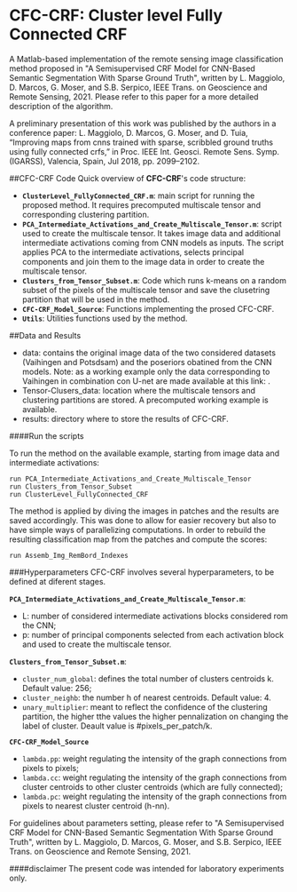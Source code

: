 
# CFC-CRF: Cluster level Fully Connected CRF

A Matlab-based implementation of the remote sensing image classification method proposed in "A Semisupervised CRF Model for CNN-Based Semantic Segmentation With Sparse Ground Truth", written by L. Maggiolo, D. Marcos, G. Moser, and S.B. Serpico, IEEE Trans. on Geoscience and Remote Sensing, 2021.
Please refer to this paper for a more detailed description of the algorithm.

A preliminary presentation of this work was published by the authors in a conference paper: L. Maggiolo, D. Marcos, G. Moser, and D. Tuia, “Improving maps from
cnns trained with sparse, scribbled ground truths using fully connected crfs,” in Proc. IEEE Int. Geosci. Remote Sens. Symp. (IGARSS), Valencia, Spain, Jul 2018, pp. 2099–2102.

##CFC-CRF Code
Quick overview of **CFC-CRF**'s code structure:

- **`ClusterLevel_FullyConnected_CRF.m`**: main script for running the proposed method. It requires precomputed multiscale tensor and corresponding clustering partition.
- **`PCA_Intermediate_Activations_and_Create_Multiscale_Tensor.m`**: script used to create the multiscale tensor. It takes image data and additional intermediate activations coming from CNN models as inputs. The script applies PCA to the intermediate activations, selects principal components and join them to the image data in order to create the multiscale tensor.
- **`Clusters_from_Tensor_Subset.m`**: Code which runs k-means on a random subset of the pixels of the multiscale tensor and save the clusetring partition that will be used in the method.
- **`CFC-CRF_Model_Source`**: Functions implementing the prosed CFC-CRF.
- **`Utils`**: Utilities functions used by the method.

##Data and Results
- data: contains the original image data of the two considered datasets (Vaihingen and Potsdsam) and the poseriors obatined from the CNN models. Note: as a working example only the data corresponding to Vaihingen in combination con U-net are made available at this link: . 
- Tensor-Clusers_data: location where the multiscale tensors and clustering partitions are stored. A precomputed working example is available.
- results: directory where to store the results of CFC-CRF.

####Run the scripts

To run the method on the available example, starting from image data and intermediate activations:

	run PCA_Intermediate_Activations_and_Create_Multiscale_Tensor
	run Clusters_from_Tensor_Subset
    run ClusterLevel_FullyConnected_CRF

The method is applied by diving the images in patches and the results are saved accordingly. This was done to allow for easier recovery but also to have simple ways of parallelizing computations. In order to rebuild the resulting classification map from the patches and compute the scores:

    run Assemb_Img_RemBord_Indexes

###Hyperparameters
CFC-CRF involves several hyperparameters, to be defined at diferent stages.

**`PCA_Intermediate_Activations_and_Create_Multiscale_Tensor.m`**: 
- L: number of considered intermediate activations blocks considered rom the CNN;
- p: number of principal components selected from each activation block and used to create the multiscale tensor.

**`Clusters_from_Tensor_Subset.m`**:
- `cluster_num_global`: defines the total number of clusters centroids k. Default value: 256;
- `cluster_neighb`: the number h of nearest centroids. Default value: 4.
- `unary_multiplier`: meant to reflect the confidence of the clustering partition, the higher tthe values the higher pennalization on changing the label of cluster. Deault value is #pixels_per_patch/k.

**`CFC-CRF_Model_Source`**
- `lambda.pp`: weight regulating the intensity of the graph connections from pixels to pixels;
- `lambda.cc`: weight regulating the intensity of the graph connections from cluster centroids to other cluster centroids (which are fully connected);
- `lambda.pc`: weight regulating the intensity of the graph connections from pixels to nearest cluster centroid (h-nn).

For guidelines about parameters setting, please refer to "A Semisupervised CRF Model for CNN-Based Semantic Segmentation With Sparse Ground Truth", written by L. Maggiolo, D. Marcos, G. Moser, and S.B. Serpico, IEEE Trans. on Geoscience and Remote Sensing, 2021.

####disclaimer
The present code was intended for laboratory experiments only.
